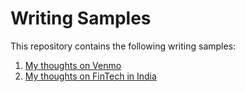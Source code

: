 # Writing Samples

This repository contains the following writing samples:
1. [My thoughts on Venmo](Venmo.md)
2. [My thoughts on FinTech in India](UPI.md)
